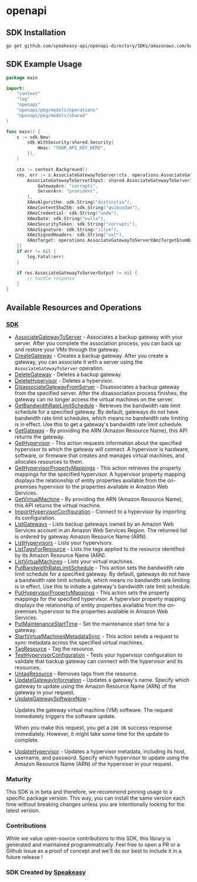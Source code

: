 # openapi

<!-- Start SDK Installation -->
## SDK Installation

```bash
go get github.com/speakeasy-api/openapi-directory/SDKs/amazonaws.com/backup-gateway/2021-01-01/go
```
<!-- End SDK Installation -->

## SDK Example Usage
<!-- Start SDK Example Usage -->
```go
package main

import(
	"context"
	"log"
	"openapi"
	"openapi/pkg/models/operations"
	"openapi/pkg/models/shared"
)

func main() {
    s := sdk.New(
        sdk.WithSecurity(shared.Security{
            Hmac: "YOUR_API_KEY_HERE",
        }),
    )

    ctx := context.Background()
    res, err := s.AssociateGatewayToServer(ctx, operations.AssociateGatewayToServerRequest{
        AssociateGatewayToServerInput: shared.AssociateGatewayToServerInput{
            GatewayArn: "corrupti",
            ServerArn: "provident",
        },
        XAmzAlgorithm: sdk.String("distinctio"),
        XAmzContentSha256: sdk.String("quibusdam"),
        XAmzCredential: sdk.String("unde"),
        XAmzDate: sdk.String("nulla"),
        XAmzSecurityToken: sdk.String("corrupti"),
        XAmzSignature: sdk.String("illum"),
        XAmzSignedHeaders: sdk.String("vel"),
        XAmzTarget: operations.AssociateGatewayToServerXAmzTargetEnumBackupOnPremisesV20210101AssociateGatewayToServer,
    })
    if err != nil {
        log.Fatal(err)
    }

    if res.AssociateGatewayToServerOutput != nil {
        // handle response
    }
}
```
<!-- End SDK Example Usage -->

<!-- Start SDK Available Operations -->
## Available Resources and Operations

### [SDK](docs/sdk/README.md)

* [AssociateGatewayToServer](docs/sdk/README.md#associategatewaytoserver) - Associates a backup gateway with your server. After you complete the association process, you can back up and restore your VMs through the gateway.
* [CreateGateway](docs/sdk/README.md#creategateway) - Creates a backup gateway. After you create a gateway, you can associate it with a server using the <code>AssociateGatewayToServer</code> operation.
* [DeleteGateway](docs/sdk/README.md#deletegateway) - Deletes a backup gateway.
* [DeleteHypervisor](docs/sdk/README.md#deletehypervisor) - Deletes a hypervisor.
* [DisassociateGatewayFromServer](docs/sdk/README.md#disassociategatewayfromserver) - Disassociates a backup gateway from the specified server. After the disassociation process finishes, the gateway can no longer access the virtual machines on the server.
* [GetBandwidthRateLimitSchedule](docs/sdk/README.md#getbandwidthratelimitschedule) - Retrieves the bandwidth rate limit schedule for a specified gateway. By default, gateways do not have bandwidth rate limit schedules, which means no bandwidth rate limiting is in effect. Use this to get a gateway's bandwidth rate limit schedule.
* [GetGateway](docs/sdk/README.md#getgateway) - By providing the ARN (Amazon Resource Name), this API returns the gateway.
* [GetHypervisor](docs/sdk/README.md#gethypervisor) - This action requests information about the specified hypervisor to which the gateway will connect. A hypervisor is hardware, software, or firmware that creates and manages virtual machines, and allocates resources to them.
* [GetHypervisorPropertyMappings](docs/sdk/README.md#gethypervisorpropertymappings) - This action retrieves the property mappings for the specified hypervisor. A hypervisor property mapping displays the relationship of entity properties available from the on-premises hypervisor to the properties available in Amazon Web Services.
* [GetVirtualMachine](docs/sdk/README.md#getvirtualmachine) - By providing the ARN (Amazon Resource Name), this API returns the virtual machine.
* [ImportHypervisorConfiguration](docs/sdk/README.md#importhypervisorconfiguration) - Connect to a hypervisor by importing its configuration.
* [ListGateways](docs/sdk/README.md#listgateways) - Lists backup gateways owned by an Amazon Web Services account in an Amazon Web Services Region. The returned list is ordered by gateway Amazon Resource Name (ARN).
* [ListHypervisors](docs/sdk/README.md#listhypervisors) - Lists your hypervisors.
* [ListTagsForResource](docs/sdk/README.md#listtagsforresource) - Lists the tags applied to the resource identified by its Amazon Resource Name (ARN).
* [ListVirtualMachines](docs/sdk/README.md#listvirtualmachines) - Lists your virtual machines.
* [PutBandwidthRateLimitSchedule](docs/sdk/README.md#putbandwidthratelimitschedule) - This action sets the bandwidth rate limit schedule for a specified gateway. By default, gateways do not have a bandwidth rate limit schedule, which means no bandwidth rate limiting is in effect. Use this to initiate a gateway's bandwidth rate limit schedule.
* [PutHypervisorPropertyMappings](docs/sdk/README.md#puthypervisorpropertymappings) - This action sets the property mappings for the specified hypervisor. A hypervisor property mapping displays the relationship of entity properties available from the on-premises hypervisor to the properties available in Amazon Web Services.
* [PutMaintenanceStartTime](docs/sdk/README.md#putmaintenancestarttime) - Set the maintenance start time for a gateway.
* [StartVirtualMachinesMetadataSync](docs/sdk/README.md#startvirtualmachinesmetadatasync) - This action sends a request to sync metadata across the specified virtual machines.
* [TagResource](docs/sdk/README.md#tagresource) - Tag the resource.
* [TestHypervisorConfiguration](docs/sdk/README.md#testhypervisorconfiguration) - Tests your hypervisor configuration to validate that backup gateway can connect with the hypervisor and its resources.
* [UntagResource](docs/sdk/README.md#untagresource) - Removes tags from the resource.
* [UpdateGatewayInformation](docs/sdk/README.md#updategatewayinformation) - Updates a gateway's name. Specify which gateway to update using the Amazon Resource Name (ARN) of the gateway in your request.
* [UpdateGatewaySoftwareNow](docs/sdk/README.md#updategatewaysoftwarenow) - <p>Updates the gateway virtual machine (VM) software. The request immediately triggers the software update.</p> <note> <p>When you make this request, you get a <code>200 OK</code> success response immediately. However, it might take some time for the update to complete.</p> </note>
* [UpdateHypervisor](docs/sdk/README.md#updatehypervisor) - Updates a hypervisor metadata, including its host, username, and password. Specify which hypervisor to update using the Amazon Resource Name (ARN) of the hypervisor in your request.
<!-- End SDK Available Operations -->

### Maturity

This SDK is in beta and therefore, we recommend pinning usage to a specific package version.
This way, you can install the same version each time without breaking changes unless you are intentionally
looking for the latest version.

### Contributions

While we value open-source contributions to this SDK, this library is generated and maintained programmatically.
Feel free to open a PR or a Github issue as a proof of concept and we'll do our best to include it in a future release !

### SDK Created by [Speakeasy](https://docs.speakeasyapi.dev/docs/using-speakeasy/client-sdks)
